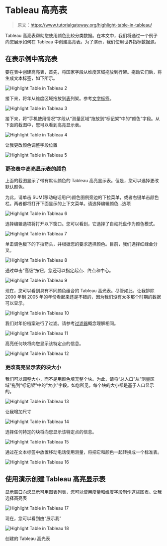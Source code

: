 # Tableau 高亮表

> 原文：<https://www.tutorialgateway.org/highlight-table-in-tableau/>

Tableau 高亮表帮助您使用颜色比较分类数据。在本文中，我们将通过一个例子向您展示如何在 Tableau 中创建高亮表。为了演示，我们使用世界指标数据源。

## 在表示例中高亮表

要在表中创建高亮表，首先，将国家字段从维度区域拖放到行架。拖动它们后，将生成文本标签，如下所示。

![Highlight Table in Tableau 2](img/0f9795ffd2f95b05b5da25376a2376bc.png)

接下来，将年从维度区域拖放到[表](https://www.tutorialgateway.org/tableau/)列架。参考[文字标签](https://www.tutorialgateway.org/tableau-text-label/)。

![Highlight Table in Tableau 3](img/1d0973078a575441ff7f3bba8ef99204.png)

接下来，将“手机使用情况”字段从“测量区域”拖放到“标记架”中的“颜色”字段。从下面的截图中，您可以看到高亮显示表。

![Highlight Table in Tableau 4](img/c01aa24d35cdd63952873094196ccaa5.png)

让我更改颜色调整字段位置

![Highlight Table in Tableau 5](img/48527b8c23f23a3db57c9c2d8fa05559.png)

### 更改表中高亮显示表的颜色

上面的截图显示了带有默认颜色的 Tableau 高亮显示表。但是，您可以选择更改默认颜色。

为此，请单击 SUM(移动电话用户)颜色图例旁边的下拉菜单，或者右键单击颜色栏。两者都将打开下面显示的上下文菜单。请选择编辑颜色…选项

![Highlight Table in Tableau 6](img/e92ea905aa21550fdeba178e4a774ced.png)

选择编辑选项将打开以下窗口。您可以看到，它选择了自动托盘作为颜色模式。

![Highlight Table in Tableau 7](img/fd56ee0c36dc204e8728039bfdcef6e8.png)

单击调色板下的下拉箭头，并根据您的要求选择颜色。目前，我们选择红绿金分叉。

![Highlight Table in Tableau 8](img/280b42c61a0a13a986248cf630c5a4da.png)

通过单击“高级”按钮，您还可以指定起点、终点和中心。

![Highlight Table in Tableau 9](img/c7841dc82a941e5c0928215496d7c8a9.png)

现在，您可以看到具有不同颜色组合的 Tableau 高光表。尽管如此，让我排除 2000 年到 2005 年的年份看起来还是不错的，因为我们没有太多那个时期的数据可以显示。

![Highlight Table in Tableau 10](img/4b6c824b7987df96fe1c869120030c86.png)

我们对年份档案进行了过滤。请参考[过滤器](https://www.tutorialgateway.org/tableau-filters/)概念理解相同。

![Highlight Table in Tableau 11](img/5ac36c40cb9cd5cab5b8f5953ebe4160.png)

高亮任何块将向您显示该特定点的信息。

![Highlight Table in Tableau 12](img/5a1e30a38a2d7f0764323b6dd6b8761c.png)

### 更改高亮显示表的块大小

我们可以调整大小，而不是用颜色填充整个块。为此，请将“总人口”从“测量区域”拖到“标记架”中的“大小”字段。如您所见，每个块的大小都是基于人口显示的。

![Highlight Table in Tableau 13](img/651c4238f299fdf79b6968237a8125c8.png)

让我增加尺寸

![Highlight Table in Tableau 14](img/b043cc2eac0d1156df85d2c8e4312fbb.png)

选择任何特定的块将向您显示该特定点的信息。

![Highlight Table in Tableau 15](img/4fbc23b727c3b4a2863fecb39c9aea3a.png)

通过在文本标签中放置移动电话使用测量，将把它和颜色一起转换成一个标准表。

![Highlight Table in Tableau 16](img/b78dd685de3eb819cd261a379f836c07.png)

## 使用演示创建 Tableau 高亮显示表

[显示](https://www.tutorialgateway.org/tableau-show-me/)窗口向您显示可用图表列表，您可以使用度量和维度字段制作这些图表。让我选择高亮表

![Highlight Table in Tableau 17](img/d12a8cb5dca6be3b56a0d4d958c5f32c.png)

现在，您可以看到由“展示我”

![Highlight Table in Tableau 18](img/22a43446fb5b3a13d739138357c55851.png)

创建的 Tableau 高光表